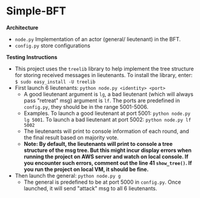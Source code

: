 # Simple-BFT

**Architecture**

- `node.py` Implementation of an actor (general/ lieutenant) in the BFT.
- `config.py` store configurations

**Testing Instructions**
- This project uses the `treelib` library to help implement the tree structure for storing received messages in lieutenants. To install the library, enter: `$ sudo easy_install -U treelib`
- First launch 6 lieutenants: `python node.py <identity> <port>`
	- A good lieutenant argument is `lg`, a bad lieutenant (which will always pass "retreat" msg) argument is `lf`. The ports are predefined in `config.py`, they should be in the range 5001-5006.
	- Examples. To launch a good lieutenant at port 5001: `python node.py lg 5001`. To launch a bad lieutenant at port 5002: `python node.py lf 5002`
	- The lieutenants will print to console information of each round, and the final result based on majority vote.
	- **Note: By default, the lieutenants will print to console a tree structure of the msg tree. But this might incur display errors when running the project on AWS server and watch on local console. If you encounter such errors, comment out the line 41 `show_tree()`. If you run the project on local VM, it should be fine.**
- Then launch the general: `python node.py g`
	- The general is predefined to be at port 5000 in `config.py`. Once launched, it will send "attack" msg to all 6 lieutenants.